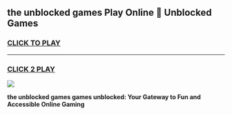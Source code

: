 
## the unblocked games Play Online 👋 Unblocked Games
<h3>
<a href="https://premium.freeplayer.one?title=the_unblocked_games&ref=19F">CLICK TO PLAY</a></h3>
<hr>

<h3>
<a href="https://premium.freeplayer.one?title=the_unblocked_games&ref=19F">CLICK 2 PLAY</a>
  
</h3>

<a href="https://premium.freeplayer.one?title=the_unblocked_games&ref=19F"><img src="https://clearcache.store/games.png"></a>


**the unblocked games games unblocked: Your Gateway to Fun and Accessible Online Gaming**
